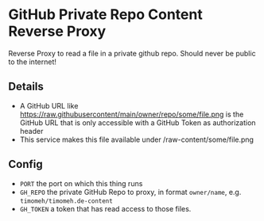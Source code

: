 # GitHub Private Repo Content Reverse Proxy

Reverse Proxy to read a file in a private github repo. Should never be public to the internet!

## Details

- A GitHub URL like https://raw.githubusercontent/main/owner/repo/some/file.png is the GitHub URL that is only accessible with a GitHub Token as authorization header
- This service makes this file available under /raw-content/some/file.png

## Config

- `PORT` the port on which this thing runs
- `GH_REPO` the private GitHub Repo to proxy, in format `owner/name`, e.g. `timomeh/timomeh.de-content`
- `GH_TOKEN` a token that has read access to those files.
